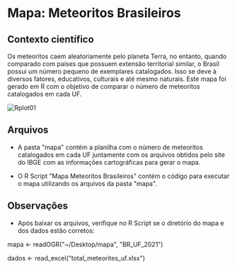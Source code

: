# Mapa: Meteoritos Brasileiros

## Contexto científico 
Os meteoritos caem aleatoriamente pelo planeta Terra, no entanto, quando comparado com países que possuem extensão territorial similar, o Brasil possui um número pequeno de exemplares catalogados. Isso se deve à diversos fatores, educativos, culturais e até mesmo naturais. Este mapa foi gerado em R com o objetivo de comparar o número de meteoritos catalogados em cada UF. 


![Rplot01](https://github.com/higormartinezo/mapa-meteoritos-brasileiros/assets/73290985/f4af1d16-3f8e-42bd-89a0-959d4353c1fc)


## Arquivos 
- A pasta "mapa" contém a planilha com o número de meteoritos catalogados em cada UF juntamente com os arquivos obtidos pelo site do IBGE com as informações cartográficas para gerar o mapa.

- O R Script "Mapa Meteoritos Brasileiros" contém o código para executar o mapa utilizando os arquivos da pasta "mapa".

## Observações 
- Após baixar os arquivos, verifique no R Script se o diretório do mapa e dos dados estão corretos:

mapa <- readOGR("~/Desktop/mapa", "BR_UF_2021")

dados <- read_excel("total_meteorites_uf.xlsx")

